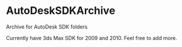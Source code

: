 # AutoDeskSDKArchive
Archive for AutoDesk SDK folders

Currently have 3ds Max SDK for 2009 and 2010. Feel free to add more.
